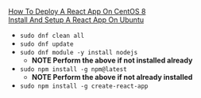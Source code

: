 [How To Deploy A React App On CentOS 8](https://www.linode.com/docs/development/react/how-to-deploy-a-react-app-on-centos-8/)<br />
[Install And Setup A React App On Ubuntu](https://www.techomoro.com/install-and-setup-a-react-app-on-ubuntu/)
* `sudo dnf clean all`
* `sudo dnf update`
* `sudo dnf module -y install nodejs`
  * **NOTE Perform the above if not installed already**
* `sudo npm install -g npm@latest`
  * **NOTE Perform the above if not already installed**
* `sudo npm install -g create-react-app`
